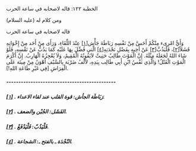   الخطبة  ١٢٢: قاله لاصحابه في ساعة الحرب	

ومن كلام له (عليه السلام)

قاله لاصحابه في ساعة الحرب

وَأَيُّ امْرِىء مِنْكُمْ أَحَسَّ مِنْ نَفْسِهِ رَبَاطَةَ جَأْش[[١\]](https://arabic.balaghah.net/node/573#_ftn1) عِنْدَ اللِّقَاءِ، وَرَأَى مِنْ أَحَد مِنْ إِخْوَانِهِ فَشَلاً[[٢\]](https://arabic.balaghah.net/node/573#_ftn2)، فَلْيَذُبَّ[[٣\]](https://arabic.balaghah.net/node/573#_ftn3) عَنْ أَخِيهِ بِفَضْلِ نَجْدَتِهِ[[٤\]](https://arabic.balaghah.net/node/573#_ftn4) الَّتي فُضِّلَ بِهَا عَلَيْهِ كَمَا يَذُبُّ عَنْ نَفْسِهِ، فَلَوْ شَاءَ اللهُ لَجَعَلَهُ مِثْلَهُ. إِنَّ الْمَوْتَ طَالِبٌ حَثِيثٌ لاَيَفُوتُهُ الْمُقِيمُ، وَلاَ يُعْجِزُهُ الْهَارِبُ. إِنَّ أَكْرَمَ الْمَوْتِ  الْقَتْلُ! وَالَّذِي نَفْسُ ابْنِ أَبِي طَالِب بِيَدِهِ، لاََلْفُ  ضَرْبَة بِالسَّيْفِ أَهْوَنُ مِنْ مِيتَة عَلَى الْفِرَاشِ [فِي غَيْرِ  طَاعَةِ اللهِ!].

##### ---------------------------------------------

##### [[١\]](https://arabic.balaghah.net/node/573#_ftnref1) . رَبَاطَة الجأش: قوة القلب عند لقاء الاعداء.

##### [[٢\]](https://arabic.balaghah.net/node/573#_ftnref2) . الفَشَل: الجُبْن والضعف.

##### [[٣\]](https://arabic.balaghah.net/node/573#_ftnref3) . فَلْيَذُبّ: فَلْيَدْفَعْ.

##### [[٤\]](https://arabic.balaghah.net/node/573#_ftnref4) . النّجْدَة ـ بالفتح ـ: الشجاعة.

